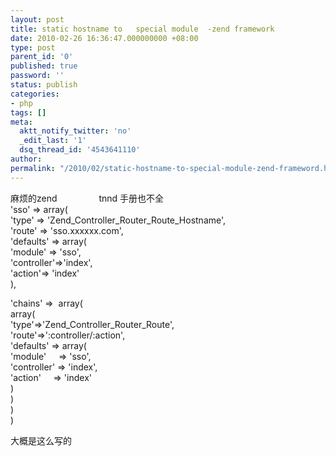```yaml
---
layout: post
title: static hostname to   special module  -zend framework
date: 2010-02-26 16:36:47.000000000 +08:00
type: post
parent_id: '0'
published: true
password: ''
status: publish
categories:
- php
tags: []
meta:
  aktt_notify_twitter: 'no'
  _edit_last: '1'
  dsq_thread_id: '4543641110'
author: 
permalink: "/2010/02/static-hostname-to-special-module-zend-frameword.html"
---
```

麻烦的zend&nbsp;&nbsp;&nbsp;&nbsp;&nbsp;&nbsp;&nbsp;&nbsp;&nbsp;&nbsp;&nbsp;&nbsp;&nbsp;&nbsp;&nbsp;&nbsp; tnnd 手册也不全  
'sso' =\> array(  
'type' =\> 'Zend\_Controller\_Router\_Route\_Hostname',  
'route' =\> 'sso.xxxxxx.com',  
'defaults' =\> array(  
'module' =\> 'sso',  
'controller'=\>'index',  
'action'=\> 'index'  
),

'chains' =\>&nbsp; array(  
array(  
'type'=\>'Zend\_Controller\_Router\_Route',  
'route'=\>':controller/:action',  
'defaults' =\> array(  
'module'&nbsp;&nbsp;&nbsp;&nbsp; =\> 'sso',  
'controller' =\> 'index',  
'action'&nbsp;&nbsp;&nbsp;&nbsp; =\> 'index'  
)  
)  
)  
)

大概是这么写的


